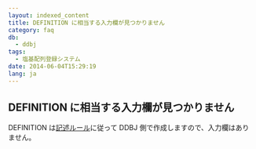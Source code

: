 ```yaml
---
layout: indexed_content
title: DEFINITION に相当する入力欄が見つかりません
category: faq
db:
  - ddbj
tags: 
  - 塩基配列登録システム
date: 2014-06-04T15:29:19
lang: ja
---
```


## DEFINITION に相当する入力欄が見つかりません

<p>DEFINITION は<a href="/ddbj/flat-file.html#DefinitionB">記述ルール</a>に従って DDBJ 側で作成しますので、入力欄はありません。<!-- Nucleotide Sequence Submission System --></p>